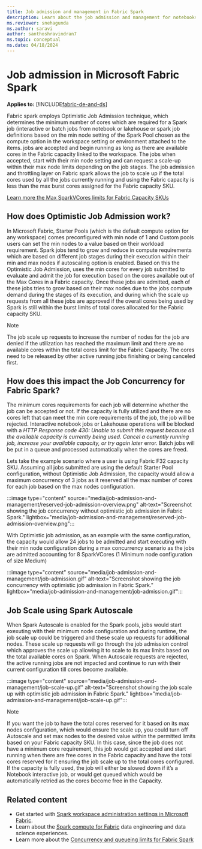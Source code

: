 ```yaml
---
title: Job admission and management in Fabric Spark
description: Learn about the job admission and management for notebooks, Spark job definitions, and lakehouse jobs in Fabric.
ms.reviewer: snehagunda
ms.author: saravi
author: santhoshravindran7
ms.topic: conceptual
ms.date: 04/18/2024
---
```

# Job admission in Microsoft Fabric Spark

**Applies to:** [!INCLUDE[fabric-de-and-ds](includes/fabric-de-ds.md)]

Fabric spark employs Optimistic Job Admission technique, which determines the minimum number of cores which are required for a Spark job (interactive or batch jobs from notebook or lakehouse or spark job definitions based on the min node setting of the Spark Pool chosen as the compute option in the workspace setting or environment attached to the items.  jobs are accepted and begin running as long as there are available cores in the Fabric capacity linked to the workspace. The jobs when accepted, start with their min node setting and can request a scale-up within their max node limits depending on the job stages. The job admission and throttling layer on Fabric spark allows the job to scale up if the total cores used by all the jobs currently running and using the Fabric capacity is less than the max burst cores assigned for the Fabric capacity SKU. 

[Learn more the Max SparkVCores limits for Fabric Capacity SKUs](spark-job-concurrency-and-queueing.md)

## How does Optimistic Job Admission work?

In Microsoft Fabric, Starter Pools (which is the default compute option for any workspace) comes preconfigured with min node of 1 and Custom pools users can set the min nodes to a value based on their workload requirement. Spark jobs tend to grow and reduce in compute requirements which are based on different job stages during their execution within their min and max nodes if autoscaling option is enabled. Based on this the Optimistic Job Admission, uses the min cores for every job submitted to evaluate and admit the job for execution based on the cores available out of the Max Cores in a Fabric capacity.  Once these jobs are admitted, each of these jobs tries to grow based on their max nodes due to the jobs compute demand during the stages of its execution, and during which the scale up requests from all these jobs are approved if the overall cores being used by Spark is still within the burst limits of total cores allocated for the Fabric capacity SKU. 

> [!NOTE]
> The job scale up requests to increase the number of nodes for the job are denied if the utilization has reached the maximum limit and there are no available cores within the total cores limit for the Fabric Capacity. The cores need to be released by other active running jobs finishing or being canceled first.

## How does this impact the Job Concurrency for Fabric Spark? 
The minimum cores requirements for each job will determine whether the job can be accepted or not. If the capacity is fully utilized and there are no cores left that can meet the min core requirements of the job, the job will be rejected. Interactive notebook jobs or Lakehouse operations will be blocked with a *HTTP Response code 430: Unable to submit this request because all the available capacity is currently being used. Cancel a currently running job, increase your available capacity, or try again later* error. Batch jobs will be put in a queue and processed automatically when the cores are freed.

Lets take the example scenario where a user is using Fabric F32 capacity SKU. Assuming all jobs submitted are using the default Starter Pool configuration, without Optimistic Job Admission, the capacity would allow a maximum concurrency of 3 jobs as it reserved all the max number of cores for each job based on the max nodes configuration.

:::image type="content" source="media/job-admission-and-management/reserved-job-admission-overview.png" alt-text="Screenshot showing the job concurrency without optimistic job admission in Fabric Spark." lightbox="media/job-admission-and-management/reserved-job-admission-overview.png":::

With Optimistic job admission, as an example with the same configuration, the capacity would allow 24 jobs to be admitted and start executing with their min node configuration during a max concurrency scenario as the jobs are admitted accounting for 8 SparkVCores (1 Minimum node configuration of size Medium)

:::image type="content" source="media/job-admission-and-management/job-admission.gif" alt-text="Screenshot showing the job concurrency with optimistic job admission in Fabric Spark." lightbox="media/job-admission-and-management/job-admission.gif":::

## Job Scale using Spark Autoscale
When Spark Autoscale is enabled for the Spark pools, jobs would start exexuting with their minimum node configuration and during runtime, the job scale up could be triggered and these scale up requests for additional nodes. These scale up requests will go through the job admission control which approves the scale up allowing it to scale to its max limits based on the total available cores on Spark. When Autoscale requests are rejected, the active running jobs are not impacted and continue to run with their current configuration till cores become available. 

:::image type="content" source="media/job-admission-and-management/job-scale-up.gif" alt-text="Screenshot showing the job scale up with optimistic job admission in Fabric Spark." lightbox="media/job-admission-and-management/job-scale-up.gif":::


> [!NOTE]
> If you want the job to have the total cores reserved for it based on its max nodes configuration, which would ensure the scale up, you could turn off Autoscale and set max nodes to the desired value within the permitted limits based on your Fabric capacity SKU. In this case, since the job does not have a minimum core requirement, this job would get accepted and start running when there are free cores in the Fabric capacity and have the total cores reserved for it ensuring the job scale up to the total cores configured. If the capacity is fully used, the job will either be slowed down if it’s a Notebook interactive job, or would get queued which would be automatically retried as the cores become free in the Capacity.

## Related content

- Get started with [Spark workspace administration settings in Microsoft Fabric](workspace-admin-settings.md).
- Learn about the [Spark compute for Fabric](spark-compute.md) data engineering and data science experiences.
- Learn more about the [Concurrency and queueing limits for Fabric Spark](spark-job-concurrency-and-queueing.md)
